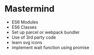 # Mastermind

- ES6 Modules
- ES6 Classes
- Set up parcel or webpack bundler
- Use of 3rd party code
- learn svg icons
- implement wait function using promise
